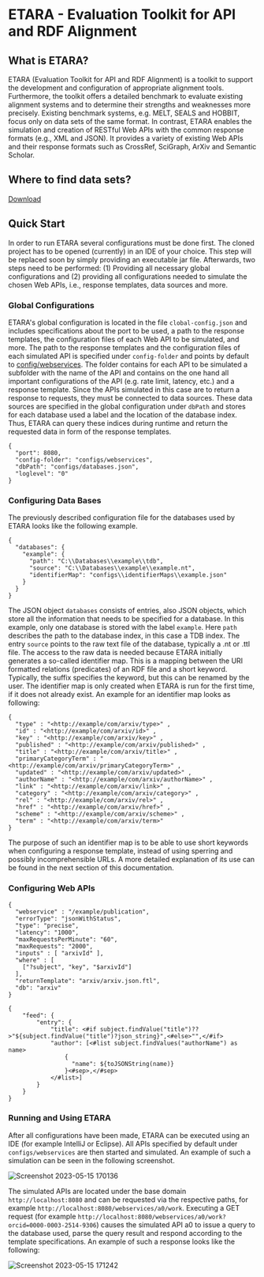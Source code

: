 # ETARA - Evaluation Toolkit for API and RDF Alignment

## What is ETARA?
ETARA (Evaluation Toolkit for API and RDF Alignment) is a toolkit to support the development and configuration of appropriate alignment tools. Furthermore, the toolkit offers a detailed benchmark to evaluate existing alignment systems and to determine their strengths and weaknesses more precisely. Existing benchmark systems, e.g. MELT, SEALS and HOBBIT, focus only on data sets of the same format. In contrast, ETARA enables the simulation and creation of RESTful Web APIs with the common response formats (e.g., XML and JSON). It provides a variety of existing Web APIs and their response formats such as CrossRef, SciGraph, ArXiv and Semantic Scholar.

## Where to find data sets?
[Download](https://www.dropbox.com/scl/fo/1t7gmh8bzbyieanacdl5a/h?dl=0&rlkey=66rejlyibvjxrb2z3hwsrji4v "Link to datasets")

## Quick Start
In order to run ETARA several configurations must be done first. The cloned project has to be opened (currently) in an IDE of your choice. This step will be replaced soon by simply providing an executable jar file. Afterwards, two steps need to be performed: (1) Providing all necessary global configurations and (2) providing all configurations needed to simulate the chosen Web APIs, i.e., response templates, data sources and more.

### Global Configurations
ETARA's global configuration is located in the file `clobal-config.json` and includes specifications about the port to be used, a path to the response templates, the configuration files of each Web API to be simulated, and more. The path to the response templates and the configuration files of each simulated API is specified under `config-folder` and points by default to [config/webservices](https://github.com/anonresearcher123/ETARA/tree/master/configs/webservices "Link to the API Configuration Folder"). The folder contains for each API to be simulated a subfolder with the name of the API and contains on the one hand all important configurations of the API (e.g. rate limit, latency, etc.) and a response template. Since the APIs simulated in this case are to return a response to requests, they must be connected to data sources. These data sources are specified in the global configuration under `dbPath` and stores for each database used a label and the location of the database index. Thus, ETARA can query these indices during runtime and return the requested data in form of the response templates.

```
{
  "port": 8080,
  "config-folder": "configs/webservices",
  "dbPath": "configs/databases.json",
  "loglevel": "0"
}
```

### Configuring Data Bases
The previously described configuration file for the databases used by ETARA looks like the following example.

```
{
  "databases": {
    "example": {
      "path": "C:\\Databases\\example\\tdb",
      "source": "C:\\Databases\\example\\example.nt",
      "identifierMap": "configs\\identifierMaps\\example.json"
    }
  }
}
```

The JSON object `databases` consists of entries, also JSON objects, which store all the information that needs to be specified for a database. In this example, only one database is stored with the label `example`. Here `path` describes the path to the database index, in this case a TDB index. The entry `source` points to the raw text file of the database, typically a .nt or .ttl file. The access to the raw data is needed because ETARA initially generates a so-called identifier map. This is a mapping between the URI formatted relations (predicates) of an RDF file and a short keyword. Typically, the suffix specifies the keyword, but this can be renamed by the user. The identifier map is only created when ETARA is run for the first time, if it does not already exist.  An example for an identifier map looks as following:

```
{ 
  "type" : "<http://example/com/arxiv/type>" ,
  "id" : "<http://example/com/arxiv/id>" ,
  "key" : "<http://example/com/arxiv/key>" ,
  "published" : "<http://example/com/arxiv/published>" ,
  "title" : "<http://example/com/arxiv/title>" ,
  "primaryCategoryTerm" : "<http://example/com/arxiv/primaryCategoryTerm>" ,
  "updated" : "<http://example/com/arxiv/updated>" ,
  "authorName" : "<http://example/com/arxiv/authorName>" ,
  "link" : "<http://example/com/arxiv/link>" ,
  "category" : "<http://example/com/arxiv/category>" ,
  "rel" : "<http://example/com/arxiv/rel>" ,
  "href" : "<http://example/com/arxiv/href>" ,
  "scheme" : "<http://example/com/arxiv/scheme>" ,
  "term" : "<http://example/com/arxiv/term>"
}
```

The purpose of such an identifier map is to be able to use short keywords when configuring a response template, instead of using sperring and possibly incomprehensible URLs. A more detailed explanation of its use can be found in the next section of this documentation.

### Configuring Web APIs
```
{
  "webservice" : "/example/publication",
  "errorType": "jsonWithStatus",
  "type": "precise",
  "latency": "1000",
  "maxRequestsPerMinute": "60",
  "maxRequests": "2000",
  "inputs" : [ "arxivId" ],
  "where" : [
    ["?subject", "key", "$arxivId"]
  ],
  "returnTemplate": "arxiv/arxiv.json.ftl",
  "db": "arxiv"
}         
```

```
{
    "feed": {
        "entry": {
            "title": <#if subject.findValue("title")??>"${subject.findValue("title")?json_string}",<#else>"",</#if>
            "author": [<#list subject.findValues("authorName") as name>
                {
                  "name": ${toJSONString(name)}
                }<#sep>,</#sep>
            </#list>]
        }
    }
}            
```

### Running and Using ETARA
After all configurations have been made, ETARA can be executed using an IDE (for example IntelliJ or Eclipse). All APIs specified by default under `configs/webservices` are then started and simulated. An example of such a simulation can be seen in the following screenshot.

![Screenshot 2023-05-15 170136](https://github.com/anonresearcher123/ETARA/assets/120786910/f7b29cd7-71c8-48cd-a4a0-d17e7019028f)

The simulated APIs are located under the base domain `http://localhost:8080` and can be requested via the respective paths, for example `http://localhost:8080/webservices/a0/work`. Executing a GET request (for example `http://localhost:8080/webservices/a0/work?orcid=0000-0003-2514-9306`) causes the simulated API a0 to issue a query to the database used, parse the query result and respond according to the template specifications. An example of such a response looks like the following:

![Screenshot 2023-05-15 171242](https://github.com/anonresearcher123/ETARA/assets/120786910/636b055c-03f7-410e-9d06-5461c6a0f13d)

